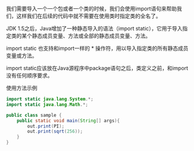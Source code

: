 我们需要导入一个一个包或者一个类的时候，我们会使用import语句来帮助我们，这样我们在后续的代码中就不需要在使用类时指定类的全名了。

JDK 1.5之后，Java增加了一种静态导入的语法（import static），它用于导入指定类的某个静态成员变量、方法或全部的静态成员变量、方法。

import static 也支持和import一样的 * 操作符，用以导入指定类的所有静态成员变量或方法。

import static应该放在Java源程序中package语句之后，类定义之前，和import没有任何顺序要求。

使用方法示例

```java
import static java.lang.System.*;
import static java.lang.Math.*;

public class sample {
    public static void main(String[] args){
        out.print(PI);
        out.print(sqrt(256));
    }
}
```
